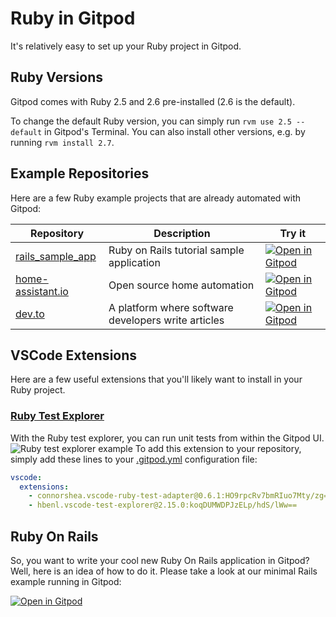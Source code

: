 # Ruby in Gitpod

It's relatively easy to set up your Ruby project in Gitpod.

## Ruby Versions
Gitpod comes with Ruby 2.5 and 2.6 pre-installed (2.6 is the default).

To change the default Ruby version, you can simply run `rvm use 2.5 --default` in Gitpod's Terminal. You can also install other versions, e.g. by running `rvm install 2.7`.

## Example Repositories

Here are a few Ruby example projects that are already automated with Gitpod:

<div class="language-examples table-container">

Repository | Description | Try it
---------|----------|---------
[rails_sample_app](https://github.com/gitpod-io/rails_sample_app) | Ruby on Rails tutorial sample application | [![Open in Gitpod](https://gitpod.io/button/open-in-gitpod.svg)](https://gitpod.io/#https://github.com/gitpod-io/rails_sample_app)
[home-assistant.io](https://github.com/home-assistant/home-assistant.io) | Open source home automation | [![Open in Gitpod](https://gitpod.io/button/open-in-gitpod.svg)](https://gitpod.io/#https://github.com/home-assistant/home-assistant.io)
[dev.to](https://github.com/thepracticaldev/dev.to) | A platform where software developers write articles | [![Open in Gitpod](https://gitpod.io/button/open-in-gitpod.svg)](https://gitpod.io/#https://github.com/thepracticaldev/dev.to)

 </div>

## VSCode Extensions

Here are a few useful extensions that you'll likely want to install in your Ruby project.

### [Ruby Test Explorer](https://marketplace.visualstudio.com/items?itemName=connorshea.vscode-ruby-test-adapter)
With the Ruby test explorer, you can run unit tests from within the Gitpod UI.
![Ruby test explorer example](../images/ruby_test_ui.png)
To add this extension to your repository, simply add these lines to your [.gitpod.yml](https://www.gitpod.io/docs/config-gitpod-file/) configuration file:
```YAML
vscode:
  extensions:
    - connorshea.vscode-ruby-test-adapter@0.6.1:HO9rpcRv7bmRIuo7Mty/zg==
    - hbenl.vscode-test-explorer@2.15.0:koqDUMWDPJzELp/hdS/lWw==
```

## Ruby On Rails

So, you want to write your cool new Ruby On Rails application in Gitpod? Well, here is an idea of how to do it. Please take a look at our minimal Rails example running in Gitpod:

[![Open in Gitpod](https://gitpod.io/button/open-in-gitpod.svg)](https://gitpod.io/#https://github.com/gitpod-io/Gitpod-Ruby-On-Rails)
